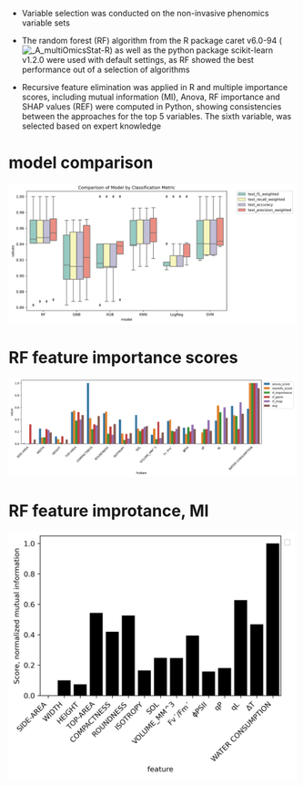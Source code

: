 - Variable selection was conducted on the non-invasive phenomics variable sets 

- The random forest (RF) algorithm from the R package caret v6.0-94 (![_A_multiOmicsStat-R](https://github.com/NIB-SI/multiOmics-integration/tree/main/_p_Omics/_I_Omics/_S_multiOmics/_A_multiOmicsStat-R)) as well as the python package scikit-learn v1.2.0 were used with default settings, as RF showed the best performance out of a selection of algorithms

- Recursive feature elimination was applied in R and multiple importance scores, including mutual information (MI), Anova, RF importance and SHAP values (REF) were computed in Python, showing consistencies between the approaches for the top 5 variables. The sixth variable, was selected based on expert knowledge

# model comparison
![](https://github.com/NIB-SI/multiOmics-integration/blob/main/_p_Omics/_I_Omics/_S_multiOmics/_A_multiOmics-FS-Py/reports/model_comparison.png)
# RF feature importance scores
![](https://github.com/NIB-SI/multiOmics-integration/blob/main/_p_Omics/_I_Omics/_S_multiOmics/_A_multiOmics-FS-Py/reports/RF_importance_all.png)
# RF feature improtance, MI
![](https://github.com/NIB-SI/multiOmics-integration/blob/main/_p_Omics/_I_Omics/_S_multiOmics/_A_multiOmics-FS-Py/reports/RF_importance_mutualInformation.png)
